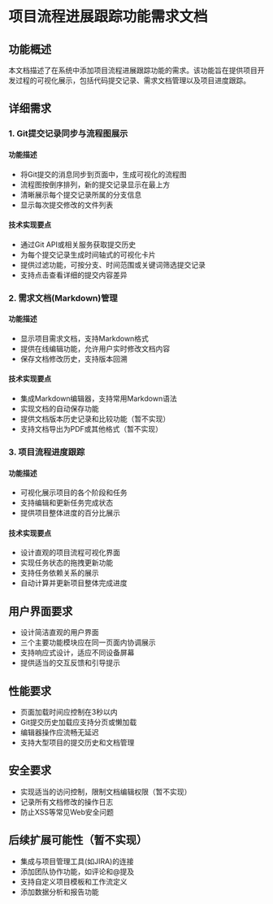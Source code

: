 # 项目流程进展跟踪功能需求文档

## 功能概述

本文档描述了在系统中添加项目流程进展跟踪功能的需求。该功能旨在提供项目开发过程的可视化展示，包括代码提交记录、需求文档管理以及项目进度跟踪。

## 详细需求

### 1. Git提交记录同步与流程图展示

#### 功能描述
- 将Git提交的消息同步到页面中，生成可视化的流程图
- 流程图按倒序排列，新的提交记录显示在最上方
- 清晰展示每个提交记录所属的分支信息
- 显示每次提交修改的文件列表

#### 技术实现要点
- 通过Git API或相关服务获取提交历史
- 为每个提交记录生成时间轴式的可视化卡片
- 提供过滤功能，可按分支、时间范围或关键词筛选提交记录
- 支持点击查看详细的提交内容差异

### 2. 需求文档(Markdown)管理

#### 功能描述
- 显示项目需求文档，支持Markdown格式
- 提供在线编辑功能，允许用户实时修改文档内容
- 保存文档修改历史，支持版本回溯

#### 技术实现要点
- 集成Markdown编辑器，支持常用Markdown语法
- 实现文档的自动保存功能
- 提供文档版本历史记录和比较功能（暂不实现）
- 支持文档导出为PDF或其他格式（暂不实现）

### 3. 项目流程进度跟踪

#### 功能描述
- 可视化展示项目的各个阶段和任务
- 支持编辑和更新任务完成状态
- 提供项目整体进度的百分比展示

#### 技术实现要点
- 设计直观的项目流程可视化界面
- 实现任务状态的拖拽更新功能
- 支持任务依赖关系的展示
- 自动计算并更新项目整体完成进度

## 用户界面要求

- 设计简洁直观的用户界面
- 三个主要功能模块应在同一页面内协调展示
- 支持响应式设计，适应不同设备屏幕
- 提供适当的交互反馈和引导提示

## 性能要求

- 页面加载时间应控制在3秒以内
- Git提交历史加载应支持分页或懒加载
- 编辑器操作应流畅无延迟
- 支持大型项目的提交历史和文档管理

## 安全要求

- 实现适当的访问控制，限制文档编辑权限（暂不实现）
- 记录所有文档修改的操作日志
- 防止XSS等常见Web安全问题

## 后续扩展可能性（暂不实现）

- 集成与项目管理工具(如JIRA)的连接
- 添加团队协作功能，如评论和@提及
- 支持自定义项目模板和工作流定义
- 添加数据分析和报告功能 